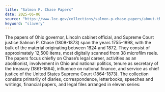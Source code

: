 ```yaml
---
title: "Salmon P. Chase Papers"
date: 2025-06-06
source: "https://www.loc.gov/collections/salmon-p-chase-papers/about-this-collection/"
keyword: "slavery"
---
```


The papers of Ohio governor, Lincoln cabinet official, and Supreme Court justice Salmon P. Chase (1808-1873) span the years 1755-1898, with the bulk of the material originating between 1824 and 1872. They consist of approximately 12,500 items, most digitally scanned from 38 microfilm reels. The papers focus chiefly on Chase&rsquo;s legal career, activities as an abolitionist, involvement in Ohio and national politics, tenure as secretary of the treasury (1861-1864), influence on national finance, and service as chief justice of the United States Supreme Court (1864-1873). The collection consists primarily of diaries, correspondence, letterbooks, speeches and writings, financial papers, and legal files arranged in eleven series:

